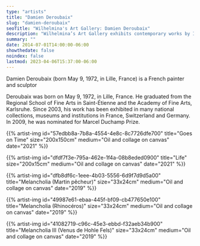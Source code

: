 ```yaml
---
type: "artists"
title: "Damien Deroubaix"
slug: "damien-deroubaix"
seoTitle: "Wilhelmina's Art Gallery: Damien Deroubaix"
description: "Wilhelmina’s Art Gallery exhibits contemporary works by International artists on Hydra between June and October. The exhibitions are displayed inside a historic building on Mandraki Beach that was once the Captain’s Mansion. This year the artists displayed are vastly different but share in common supreme technical skill and treat subjects rooted in universal themes, particularly nature, myth, philosophy and dreams."
summary: ""
date: 2014-07-01T14:00:00-06:00
showthedate: false
noindex: false
lastmod: 2023-04-06T15:37:00-06:00
---
```


Damien Deroubaix (born May 9, 1972, in Lille, France) is a French painter and sculptor

Deroubaix was born on May 9, 1972, in Lille, France. He graduated from the Regional School of Fine Arts in Saint-Étienne and the Academy of Fine Arts, Karlsruhe. Since 2003, his work has been exhibited in many national collections, museums and institutions in France, Switzerland and Germany. In 2009, he was nominated for Marcel Duchamp Prize.

{{% artist-img id="57edbb8a-7b8a-4554-4e8c-8c7726dfe700" title="Goes on Time" size="200x150cm" medium="Oil and collage on canvas" date="2021" %}}

{{% artist-img id="dfdf7f3e-795a-462e-1f4a-08b8eded0900" title="Life" size="200x15cm" medium="Oil and collage on canvas" date="2021" %}}

{{% artist-img id="dfb8df6c-1eee-4b03-5556-6d9f7d9d5a00" title="Melancholia (Martin pêcheur)" size="33x24cm" medium="Oil and collage on canvas" date="2019" %}}

{{% artist-img id="49987e61-ebaa-445f-bf09-cb477650e100" title="Melancholia (Rhinocéros)" size="33x24cm" medium="Oil and collage on canvas" date="2019" %}}

{{% artist-img id="41082719-c96c-45e3-ebbd-f32aeb34b900" title="Melancholia III (Venus de Hohle Fels)" size="33x24cm" medium="Oil and collage on canvas" date="2019" %}}
